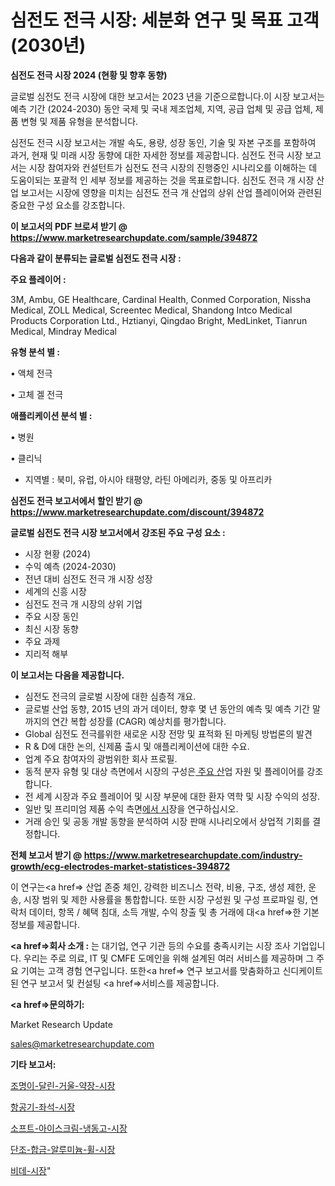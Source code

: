 # 심전도 전극 시장: 세분화 연구 및 목표 고객(2030년)

<strong>심전도 전극 시장 2024 (현황 및 향후 동향)</strong>

글로벌 심전도 전극 시장에 대한 보고서는 2023 년을 기준으로합니다.이 시장 보고서는 예측 기간 (2024-2030) 동안 국제 및 국내 제조업체, 지역, 공급 업체 및 공급 업체, 제품 변형 및 제품 유형을 분석합니다.

심전도 전극 시장 보고서는 개발 속도, 용량, 성장 동인, 기술 및 자본 구조를 포함하여 과거, 현재 및 미래 시장 동향에 대한 자세한 정보를 제공합니다. 심전도 전극 시장 보고서는 시장 참여자와 컨설턴트가 심전도 전극 시장의 진행중인 시나리오를 이해하는 데 도움이되는 포괄적 인 세부 정보를 제공하는 것을 목표로합니다. 심전도 전극 개 시장 산업 보고서는 시장에 영향을 미치는 심전도 전극 개 산업의 상위 산업 플레이어와 관련된 중요한 구성 요소를 강조합니다.



<strong>이 보고서의 PDF 브로셔 받기 @ <a href=https://www.marketresearchupdate.com/sample/394872>https://www.marketresearchupdate.com/sample/394872</a></strong>



<strong>다음과 같이 분류되는 글로벌 심전도 전극 시장 :</strong>



<strong>주요 플레이어 :</strong>

3M, Ambu, GE Healthcare, Cardinal Health, Conmed Corporation, Nissha Medical, ZOLL Medical, Screentec Medical, Shandong Intco Medical Products Corporation Ltd., Hztianyi, Qingdao Bright, MedLinket, Tianrun Medical, Mindray Medical



<strong>유형 분석 별 :</strong>

• 액체 전극

• 고체 겔 전극



<strong>애플리케이션 분석 별 :</strong>

• 병원

• 클리닉

<ul>
  <li>지역별 : 북미, 유럽, 아시아 태평양, 라틴 아메리카, 중동 및 아프리카</li>
</ul>


<strong>심전도 전극 보고서에서 할인 받기 @ <a href=https://www.marketresearchupdate.com/discount/394872>https://www.marketresearchupdate.com/discount/394872</a></strong>



<strong>글로벌 심전도 전극 시장 보고서에서 강조된 주요 구성 요소 :</strong>
<ul>
  <li>시장 현황 (2024)</li>
  <li>수익 예측 (2024-2030)</li>
  <li>전년 대비 심전도 전극 개 시장 성장</li>
  <li>세계의 신흥 시장</li>
  <li>심전도 전극 개 시장의 상위 기업</li>
  <li>주요 시장 동인</li>
  <li>최신 시장 동향</li>
  <li>주요 과제</li>
  <li>지리적 해부</li>
</ul>


<strong>이 보고서는 다음을 제공합니다.</strong>
<ul>
  <li>심전도 전극의 글로벌 시장에 대한 심층적 개요.</li>
  <li>글로벌 산업 동향, 2015 년의 과거 데이터, 향후 몇 년 동안의 예측 및 예측 기간 말까지의 연간 복합 성장률 (CAGR) 예상치를 평가합니다.</li>
  <li>Global 심전도 전극를위한 새로운 시장 전망 및 표적화 된 마케팅 방법론의 발견</li>
  <li>R &amp; D에 대한 논의, 신제품 출시 및 애플리케이션에 대한 수요.</li>
  <li>업계 주요 참여자의 광범위한 회사 프로필.</li>
  <li>동적 분자 유형 및 대상 측면에서 시장의 구성은<a href=> 주요 산</a>업 자원 및 플레이어를 강조합니다.</li>
  <li>전 세계 시장과 주요 플레이어 및 시장 부문에 대한 환자 역학 및 시장 수익의 성장.</li>
  <li>일반 및 프리미엄 제품 수익 측면<a href=>에서 시</a>장을 연구하십시오.</li>
  <li>거래 승인 및 공동 개발 동향을 분석하여 시장 판매 시나리오에서 상업적 기회를 결정합니다.</li>
</ul>



<strong>전체 보고서 받기 @ <a href=https://www.marketresearchupdate.com/industry-growth/ecg-electrodes-market-statistices-394872>https://www.marketresearchupdate.com/industry-growth/ecg-electrodes-market-statistices-394872</a></strong>

이 연구는<a href=> 산업 존중</a> 체인, 강력한 비즈니스 전략, 비용, 구조, 생성 제한, 운송, 시장 범위 및 제한 사용률을 통합합니다. 또한 시장 구성원 및 구성 프로파일 링, 연락처 데이터, 항목 / 혜택 침대, 소득 개발, 수익 창출 및 총 거래에 대<a href=>한 기본 </a>정보를 제공합니다.



<strong><a href=>회사 소</a>개 :</strong>
는 대기업, 연구 기관 등의 수요를 충족시키는 시장 조사 기업입니다. 우리는 주로 의료, IT 및 CMFE 도메인을 위해 설계된 여러 서비스를 제공하며 그 주요 기여는 고객 경험 연구입니다. 또한<a href=> 연구 보</a>고서를 맞춤화하고 신디케이트 된 연구 보고서 및 컨설팅 <a href=>서비스</a>를 제공합니다.



<strong><a href=>문의하기:</a></strong>

Market Research Update

sales@marketresearchupdate.com



<strong>기타 보고서:</strong>

<a href=https://www.linkedin.com/pulse/조명이-달린-거울-약장-시장-현재-및-미래-성장-2029-consumer-connection-chronicles-24-/>조명이-달린-거울-약장-시장</a>

<a href=https://www.linkedin.com/pulse/항공기-좌석-시장-진입-전략-및-위험-평가2029년-analytics-avenue-adventures-24-ana-ptwvf/>항공기-좌석-시장</a>

<a href=https://www.linkedin.com/pulse/소프트-아이스크림-냉동고-시장-동향-및-성장-전망-trend-tracking-tips-360-analysis-av9jf/>소프트-아이스크림-냉동고-시장</a>

<a href=https://www.linkedin.com/pulse/단조-합금-알루미늄-휠-시장-경쟁-분석-및-성장-잠재력-2030-jvnqf/>단조-합금-알루미늄-휠-시장</a>

<a href=https://www.linkedin.com/pulse/비데-시장-현재-및-미래-성장-2029-isdailynews-eshnf/>비데-시장</a>"
